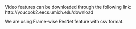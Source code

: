 Video features can be downloaded through the following link:
http://youcook2.eecs.umich.edu/download

We are using Frame-wise ResNet feature with csv format.